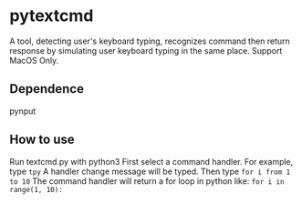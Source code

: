 # pytextcmd
A tool, detecting user's keyboard typing, recognizes command then return response by simulating user keyboard typing in the same place. Support MacOS Only.

## Dependence
pynput

## How to use
Run textcmd.py with python3
First select a command handler.
For example, type
    ```tpy```
A handler change message will be typed.
Then type
    ```for i from 1 to 10```
The command handler will return a for loop in python like:
    `for i in range(1, 10):`
